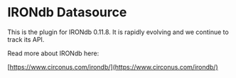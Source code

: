 # IRONdb Datasource

This is the plugin for IRONdb 0.11.8. It is rapidly evolving and we continue to track its API.

Read more about IRONdb here:

[https://www.circonus.com/irondb/](https://www.circonus.com/irondb/)

